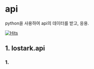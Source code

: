 # api
python을 사용하여 api의 데이터를 받고, 응용.

[![Hits](https://hits.seeyoufarm.com/api/count/incr/badge.svg?url=https%3A%2F%2Fgithub.com%2Frusharp1%2Fapi&count_bg=%233B3B3B&title_bg=%23B178BE&icon=&icon_color=%23E7E7E7&title=hits&edge_flat=false)](https://hits.seeyoufarm.com)

## 1. lostark.api
### 1. 
